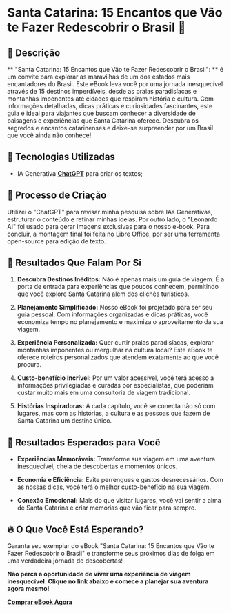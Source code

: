 # Santa Catarina: 15 Encantos que Vão te Fazer Redescobrir o Brasil 🌌

## 📒 Descrição
** "Santa Catarina: 15 Encantos que Vão te Fazer Redescobrir o Brasil": ** é um convite para explorar as maravilhas de um dos estados mais encantadores do Brasil. Este eBook leva você por uma jornada inesquecível através de 15 destinos imperdíveis, desde as praias paradisíacas e montanhas imponentes até cidades que respiram história e cultura. Com informações detalhadas, dicas práticas e curiosidades fascinantes, este guia é ideal para viajantes que buscam conhecer a diversidade de paisagens e experiências que Santa Catarina oferece. Descubra os segredos e encantos catarinenses e deixe-se surpreender por um Brasil que você ainda não conhece!

## 🤖 Tecnologias Utilizadas
- IA Generativa **[ChatGPT](https://chat.openai.com)** para criar os textos;

## 🧐 Processo de Criação
Utilizei o "ChatGPT" para revisar minha pesquisa sobre IAs Generativas, estruturar o conteúdo e refinar minhas ideias. Por outro lado, o "Leonardo AI" foi usado para gerar imagens exclusivas para o nosso e-book. Para concluir, a montagem final foi feita no Libre Office, por ser uma ferramenta open-source para edição de texto.

## 🌟 **Resultados Que Falam Por Si**

1. **Descubra Destinos Inéditos:** Não é apenas mais um guia de viagem. É a porta de entrada para experiências que poucos conhecem, permitindo que você explore Santa Catarina além dos clichês turísticos.

2. **Planejamento Simplificado:** Nosso eBook foi projetado para ser seu guia pessoal. Com informações organizadas e dicas práticas, você economiza tempo no planejamento e maximiza o aproveitamento da sua viagem.

3. **Experiência Personalizada:** Quer curtir praias paradisíacas, explorar montanhas imponentes ou mergulhar na cultura local? Este eBook te oferece roteiros personalizados que atendem exatamente ao que você procura.

4. **Custo-benefício Incrível:** Por um valor acessível, você terá acesso a informações privilegiadas e curadas por especialistas, que poderiam custar muito mais em uma consultoria de viagem tradicional.

5. **Histórias Inspiradoras:** A cada capítulo, você se conecta não só com lugares, mas com as histórias, a cultura e as pessoas que fazem de Santa Catarina um destino único.

## 🎯 **Resultados Esperados para Você**

- **Experiências Memoráveis:** Transforme sua viagem em uma aventura inesquecível, cheia de descobertas e momentos únicos.
  
- **Economia e Eficiência:** Evite perrengues e gastos desnecessários. Com as nossas dicas, você terá o melhor custo-benefício na sua viagem.

- **Conexão Emocional:** Mais do que visitar lugares, você vai sentir a alma de Santa Catarina e criar memórias que vão ficar para sempre.

## 🔥 **O Que Você Está Esperando?**

Garanta seu exemplar do eBook "Santa Catarina: 15 Encantos que Vão te Fazer Redescobrir o Brasil" e transforme seus próximos dias de folga em uma verdadeira jornada de descobertas!

**Não perca a oportunidade de viver uma experiência de viagem inesquecível. Clique no link abaixo e comece a planejar sua aventura agora mesmo!**

[**Comprar eBook Agora**](/exemplos/E-BOOK.md)



